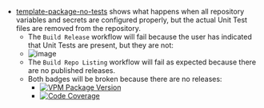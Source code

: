 * [template-package-no-tests](https://github.com/dustuu/template-package-no-tests) shows what happens when all repository variables and secrets are configured properly, but the actual Unit Test files are removed from the repository.
  * The `Build Release` workflow will fail because the user has indicated that Unit Tests are present, but they are not:
  * ![image](https://github.com/vrchat-community/template-package/assets/101824882/b3ee3a66-4494-4e04-bb00-362087376059)
  * The `Build Repo Listing` workflow will fail as expected because there are no published releases.
  * Both badges will be broken because there are no releases:
    * [![VPM Package Version](https://img.shields.io/vpm/v/com.vrchat.demo-template?repository_url=https%3A%2F%2Fdustuu.github.io%2Ftemplate-package-no-tests%2Findex.json)](https://dustuu.github.io/template-package-no-tests)
    * [![Code Coverage](https://dustuu.github.io/template-package-no-tests/coverage/badge_linecoverage.svg)](https://dustuu.github.io/template-package-no-tests/coverage)
